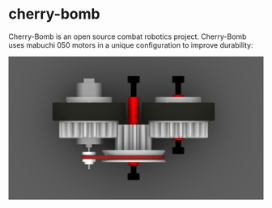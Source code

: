 # cherry-bomb

Cherry-Bomb is an open source combat robotics project.  Cherry-Bomb uses mabuchi 050 motors in a unique configuration to improve durability:

![050 motor used as drive shaft](doc/noFrame.JPG?raw=true "Title")
